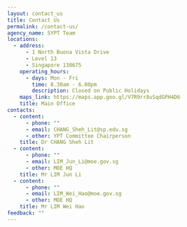 ```yaml
---
layout: contact_us
title: Contact Us
permalink: /contact-us/
agency_name: SYPT Team
locations:
  - address:
      - 1 North Buona Vista Drive
      - Level 13
      - Singapore 138675
    operating_hours:
      - days: Mon - Fri
        time: 8.30am - 6.00pm
        description: Closed on Public Holidays
    maps_link: https://maps.app.goo.gl/V7R9rr8uSqdGPH4D6
    title: Main Office
contacts:
  - content:
      - phone: ""
      - email: CHANG_Sheh_Lit@sp.edu.sg
      - other: YPT Committee Chairperson
    title: Dr CHANG Sheh Lit
  - content:
      - phone: ""
      - email: LIM_Jun_Li@moe.gov.sg
      - other: MOE HQ
    title: Mr LIM Jun Li
  - content:
      - phone: ""
      - email: LIM_Wei_Hao@moe.gov.sg
      - other: MOE HQ
    title: Mr LIM Wei Hao
feedback: ""
---
```

